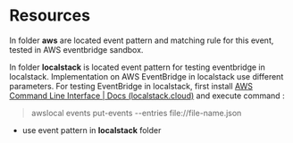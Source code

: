 # Resources

In folder **aws** are located event pattern and matching rule for this event, tested in AWS eventbridge sandbox.

In folder **localstack** is located event pattern for testing eventbridge in localstack. Implementation on AWS EventBridge in localstack use different parameters. For testing EventBridge in localstack, first install [AWS Command Line Interface | Docs (localstack.cloud)](https://docs.localstack.cloud/user-guide/integrations/aws-cli/) and execute command :

> awslocal events put-events --entries file://file-name.json

- use event pattern in **localstack** folder
